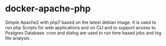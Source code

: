 # docker-apache-php
Simple Apache2 with php7 based on the latest debian image. It is used to run php Scripts for web applications and on CLI and to support access to Postgres Database. cron and dialog are used to run time based jobs and log file analysis
.
